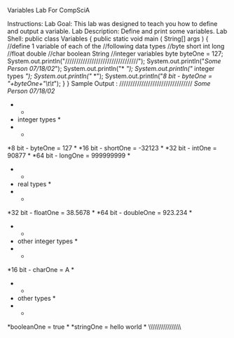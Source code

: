 Variables Lab For CompSciA

Instructions:
Lab Goal: This lab was designed to teach you how to define and output a variable.
Lab Description: Define and print some variables.
Lab Shell:
public class Variables
{
public static void main ( String[] args )
{
//define 1 variable of each of the
//following data types
//byte short int long
//float double
//char boolean String
//integer variables
byte byteOne = 127;
System.out.println("/////////////////////////////////");
System.out.println("*Some Person 07/18/02*");
System.out.println("* *");
System.out.println("* integer types *");
System.out.println("* *");
System.out.println("*8 bit - byteOne = "+byteOne+"\t\t*");
}
}
Sample Output :
/////////////////////////////////
*Some Person 07/18/02*
* *
* integer types *
* *
*8 bit - byteOne = 127 *
*16 bit - shortOne = -32123 *
*32 bit - intOne = 90877 *
*64 bit - longOne = 999999999 *
* *
* real types *
* *
*32 bit - floatOne = 38.5678 *
*64 bit - doubleOne = 923.234 *
* *
* other integer types *
* *
*16 bit - charOne = A *
* *
* other types *
* *
*booleanOne = true *
*stringOne = hello world *
\\\\\\\\\\\\\\\\\\\\\\\\\\\\\\\\\
